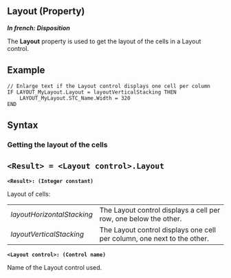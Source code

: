 


## Layout (Property)

***In french: Disposition***
	



<a name="XUse"></a>
<a name="Use"></a>
<a name="description"></a>
The **Layout** property is used to get the layout of the cells in a Layout control. 
<a name="Example1"></a>
<a name="sample_code"></a>

## Example


```wl
// Enlarge text if the Layout control displays one cell per column
IF LAYOUT_MyLayout.Layout = layoutVerticalStacking THEN
	LAYOUT_MyLayout.STC_Name.Width = 320
END
```

<a name="XSYNTAX"></a>

## Syntax
<a name="SYNTAX1"></a>

### Getting the layout of the cells

`<Result> = <Layout control>.Layout`
---

**`<Result>: (Integer constant)`**

Layout of cells: 



|   |   |
| --- | --- |
| *layoutHorizontalStacking* | The Layout control displays a cell per row, one below the other. |
| *layoutVerticalStacking* | The Layout control displays one cell per column, one next to the other. |



**`<Layout control>: (Control name)`**

Name of the Layout control used. 




